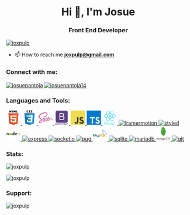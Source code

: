 <h1 align="center">Hi 👋, I'm Josue</h1>
<h3 align="center">Front End Developer</h3>

<p align="left"> <a href="https://twitter.com/joxpulp" target="blank"><img src="https://img.shields.io/twitter/follow/joxpulp?logo=twitter&style=for-the-badge" alt="joxpulp" /></a> </p>

- 📫 How to reach me **joxpulp@gmail.com**

<h3 align="left">Connect with me:</h3>
<p align="left">
<a href="https://linkedin.com/in/josuepantoja" target="blank"><img align="center" src="https://raw.githubusercontent.com/rahuldkjain/github-profile-readme-generator/master/src/images/icons/Social/linked-in-alt.svg" alt="josuepantoja" height="30" width="40" /></a>
<a href="https://codesandbox.com/josuepantoja14" target="blank"><img align="center" src="https://cdn.jsdelivr.net/npm/simple-icons@3.0.1/icons/codesandbox.svg" alt="josuepantoja14" height="30" width="40" /></a>
</p>

<h3 align="left">Languages and Tools:</h3>
<p align="left">
<a href="https://www.w3.org/html/" target="_blank"> <img src="https://raw.githubusercontent.com/devicons/devicon/master/icons/html5/html5-original-wordmark.svg" alt="html5" width="40" height="40"/> </a> 
<a href="https://www.w3schools.com/css/" target="_blank"> <img src="https://raw.githubusercontent.com/devicons/devicon/master/icons/css3/css3-original-wordmark.svg" alt="css3" width="40" height="40"/> </a> 
<a href="https://sass-lang.com" target="_blank"> <img src="https://raw.githubusercontent.com/devicons/devicon/master/icons/sass/sass-original.svg" alt="sass" width="40" height="40"/> </a> 
<a href="https://getbootstrap.com" target="_blank"> <img src="https://raw.githubusercontent.com/devicons/devicon/master/icons/bootstrap/bootstrap-plain-wordmark.svg" alt="bootstrap" width="40" height="40"/> </a>
<a href="https://developer.mozilla.org/en-US/docs/Web/JavaScript" target="_blank"> <img src="https://raw.githubusercontent.com/devicons/devicon/master/icons/javascript/javascript-original.svg" alt="javascript" width="40" height="40"/> </a>
<a href="https://www.typescriptlang.org/" target="_blank"> <img src="https://raw.githubusercontent.com/devicons/devicon/master/icons/typescript/typescript-original.svg" alt="typescript" width="40" height="40"/> </a> 
<a href="https://reactjs.org/" target="_blank"> <img src="https://raw.githubusercontent.com/devicons/devicon/master/icons/react/react-original-wordmark.svg" alt="react" width="40" height="40"/> </a>
<a href="https://www.framer.com/motion/" target="_blank"> <img src="https://octocourses.com/static/7bcadc9ec2ba0513c32383ea8ff863c7/630fb/framer-motion.png" alt="framermotion" width="40" height="40"/> </a>
<a href="https://styled-components.com/" target="_blank"> <img src="https://i.ibb.co/C143xwj/styled-1.png" alt="styled" width="40" height="40"/> </a>
<a href="https://nodejs.org" target="_blank"> <img src="https://raw.githubusercontent.com/devicons/devicon/master/icons/nodejs/nodejs-original-wordmark.svg" alt="nodejs" width="40" height="40"/> </a> 
<a href="https://expressjs.com" target="_blank"> <img src="https://images.tute.io/tute/topic/express-js.png" alt="express" width="40" height="40"/> </a> 
<a href="https://socket.io" target="_blank"> <img src="https://cdn.worldvectorlogo.com/logos/socket-io.svg" alt="socketio" width="40" height="40"/> </a>
<a href="https://pugjs.org" target="_blank"> <img src="https://cdn.worldvectorlogo.com/logos/pug.svg" alt="pug" width="40" height="40"/> </a>
<a href="https://www.mysql.com/" target="_blank"> <img src="https://raw.githubusercontent.com/devicons/devicon/master/icons/mysql/mysql-original-wordmark.svg" alt="mysql" width="40" height="40"/> </a>
<a href="https://www.sqlite.org/" target="_blank"> <img src="https://www.vectorlogo.zone/logos/sqlite/sqlite-icon.svg" alt="sqlite" width="40" height="40"/> </a>
<a href="https://mariadb.org/" target="_blank"> <img src="https://www.vectorlogo.zone/logos/mariadb/mariadb-icon.svg" alt="mariadb" width="40" height="40"/> </a> <a href="https://www.mongodb.com/" target="_blank"> <img src="https://raw.githubusercontent.com/devicons/devicon/master/icons/mongodb/mongodb-original-wordmark.svg" alt="mongodb" width="40" height="40"/> </a> 
<a href="https://git-scm.com/" target="_blank"> <img src="https://www.vectorlogo.zone/logos/git-scm/git-scm-icon.svg" alt="git" width="40" height="40"/> </a>
</p>

<h3 align="left">Stats:</h3>
<p><img src="https://github-readme-stats.vercel.app/api?username=joxpulp&show_icons=true&theme=algolia" alt="joxpulp" /></p>

<p><img src="https://github-readme-stats.vercel.app/api/top-langs?username=joxpulp&show_icons=true&theme=algolia&locale=en&layout=compact" alt="joxpulp" /></p>

<h3 align="left">Support:</h3>
<p><a href="https://www.buymeacoffee.com/joxpulp"> <img align="left" src="https://cdn.buymeacoffee.com/buttons/v2/default-yellow.png" height="50" width="210" alt="joxpulp" /></a></p><br><br>




